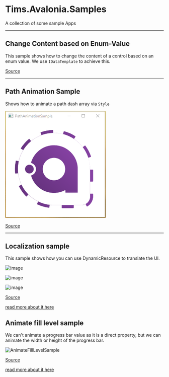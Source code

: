 # Tims.Avalonia.Samples
A collection of some sample Apps


----------

## Change Content based on Enum-Value

This sample shows how to change the content of a control based on an enum value. We use `IDataTemplate` to achieve this. 

[Source](src/ChangeContentBasedOnEnumSample)


-------- 

## Path Animation Sample

Shows how to animate a path dash array via `Style`

![](Img/PathAnimationSample.png)

[Source](src/PathAnimationSample)

-------- 

## Localization sample

This sample shows how you can use DynamicResource to translate the UI. 

![image](https://user-images.githubusercontent.com/47110241/153450068-b60c3669-1898-4cbb-8e34-0bfa92f1b466.png)

![image](https://user-images.githubusercontent.com/47110241/153450147-02be74cd-e981-45ab-b1c4-0acc9646576c.png)

![image](https://user-images.githubusercontent.com/47110241/153450248-dc461b39-3634-48b5-b17d-6c15775013ad.png)


[Source](src/LocalizationSample)

[read more about it here](https://www.codeproject.com/Articles/5317972/Theming-and-Localization-Functionality-for-Multipl)


## Animate fill level sample

We can't animate a progress bar value as it is a direct property, but we can animate the width or height of the progress bar. 

![AnimateFillLevelSample](https://user-images.githubusercontent.com/47110241/166155265-c9c794f1-a0d3-453a-9fad-9fae43bc4626.png)


[Source](src/AnimateFillLevelSample)

[read more about it here](https://docs.avaloniaui.net/docs/animations/transitions)

